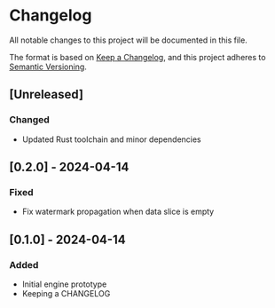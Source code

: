 # Changelog
All notable changes to this project will be documented in this file.

The format is based on [Keep a Changelog](https://keepachangelog.com/en/1.0.0/),
and this project adheres to [Semantic Versioning](https://semver.org/spec/v2.0.0.html).

## [Unreleased]
### Changed
- Updated Rust toolchain and minor dependencies

## [0.2.0] - 2024-04-14
### Fixed
- Fix watermark propagation when data slice is empty

## [0.1.0] - 2024-04-14
### Added
- Initial engine prototype
- Keeping a CHANGELOG
